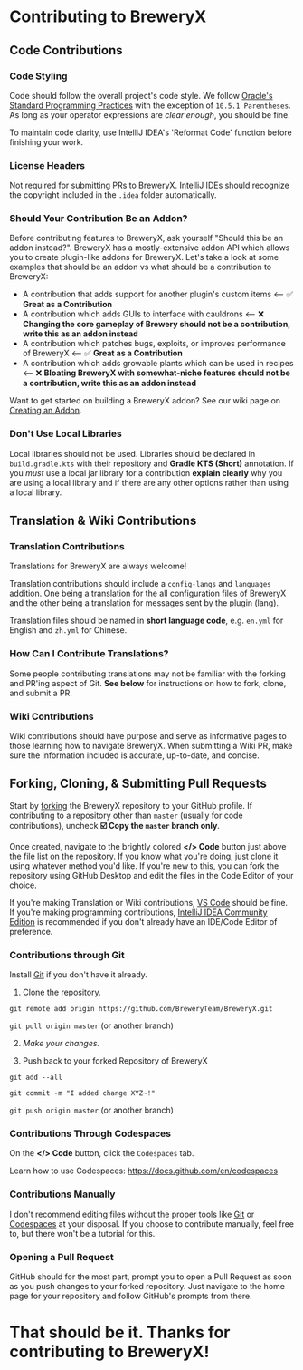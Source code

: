 # Contributing to BreweryX

## Code Contributions

### Code Styling

Code should follow the overall project's code style.
We follow [Oracle's Standard Programming Practices](https://www.oracle.com/java/technologies/javase/codeconventions-programmingpractices.html)
with the exception of `10.5.1 Parentheses`. As long as your operator expressions are
*clear enough*, you should be fine.

To maintain code clarity, use IntelliJ IDEA's 'Reformat Code' function before finishing your work.

### License Headers

Not required for submitting PRs to BreweryX. IntelliJ IDEs should recognize
the copyright included in the `.idea` folder automatically.

### Should Your Contribution Be an Addon?

Before contributing features to BreweryX, ask yourself "Should this be an addon instead?".
BreweryX has a mostly-extensive addon API which allows you to create plugin-like addons for
BreweryX. Let's take a look at some examples that should be an addon vs what should be a contribution to BreweryX:

- A contribution that adds support for another plugin's custom items <-- ✅ **Great as a Contribution**
- A contribution which adds GUIs to interface with cauldrons <-- ❌ **Changing the core gameplay of Brewery should not be a contribution, write this as an addon instead**
- A contribution which patches bugs, exploits, or improves performance of BreweryX <-- ✅ **Great as a Contribution**
- A contribution which adds growable plants which can be used in recipes  <-- ❌ **Bloating BreweryX with somewhat-niche features should not be a contribution, write this as an addon instead**

Want to get started on building a BreweryX addon? See our wiki page on [Creating an Addon](https://brewery.lumamc.net/api/api/#creating_an_addon).

### Don't Use Local Libraries

Local libraries should not be used. Libraries should be declared in `build.gradle.kts` with their
repository and **Gradle KTS (Short)** annotation. If you *must* use a local jar library for a contribution
**explain clearly** why you are using a local library and if there are any other options rather than using
a local library.

## Translation & Wiki Contributions

### Translation Contributions

Translations for BreweryX are always welcome!

Translation contributions should include a `config-langs` and `languages` addition.
One being a translation for the all configuration files of BreweryX and the other being a translation for
messages sent by the plugin (lang).

Translation files should be named in **short language code**, e.g. `en.yml` for English and `zh.yml` for Chinese.

### How Can I Contribute Translations?

Some people contributing translations may not be familiar with the forking and PR'ing aspect of
Git. **See below** for instructions on how to fork, clone, and submit a PR.

### Wiki Contributions

Wiki contributions should have purpose and serve as informative pages to those learning how
to navigate BreweryX. When submitting a Wiki PR, make sure the information included is accurate, up-to-date,
and concise.


## Forking, Cloning, & Submitting Pull Requests

Start by [forking](https://github.com/BreweryTeam/BreweryX/fork) the BreweryX repository to your GitHub profile.
If contributing to a repository other than `master` (usually for code contributions), uncheck **☑️ Copy the `master` branch only**.

Once created, navigate to the brightly colored **</> Code** button just above the file list on the repository.
If you know what you're doing, just clone it using whatever method you'd like. If you're new to this, you can
fork the repository using GitHub Desktop and edit the files in the Code Editor of your choice.

If you're making Translation or Wiki contributions, [VS Code](https://code.visualstudio.com/) should be fine. If you're making programming
contributions, [IntelliJ IDEA Community Edition](https://www.jetbrains.com/idea/download/) is recommended if you don't already have an IDE/Code Editor of preference.

### Contributions through Git

Install [Git](https://git-scm.com/downloads) if you don't have it already.

1. Clone the repository.

`git remote add origin https://github.com/BreweryTeam/BreweryX.git`

`git pull origin master` (or another branch)

2. *Make your changes.*


3. Push back to your forked Repository of BreweryX

`git add --all`

`git commit -m "I added change XYZ~!"`

`git push origin master` (or another branch)


### Contributions Through Codespaces

On the **</> Code** button, click the `Codespaces` tab.

Learn how to use Codespaces: https://docs.github.com/en/codespaces

### Contributions Manually

I don't recommend editing files without the proper tools like [Git](https://git-scm.com/downloads) or [Codespaces](https://docs.github.com/en/codespaces)
at your disposal. If you choose to contribute manually, feel free to, but there won't be a tutorial for
this.


### Opening a Pull Request

GitHub should for the most part, prompt you to open a Pull Request as soon as you push changes
to your forked repository. Just navigate to the home page for your repository and follow GitHub's
prompts from there.


# That should be it. Thanks for contributing to BreweryX!

<!-- Auto-update: 2025-10-11T09:03:59.854670 -->
